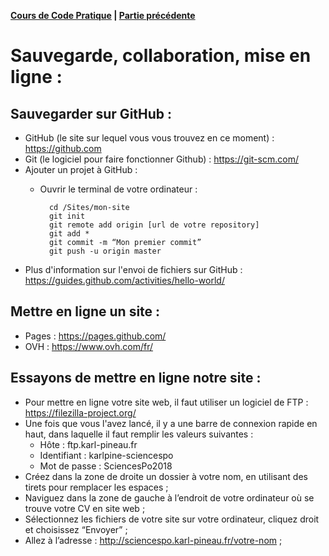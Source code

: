 **[Cours de Code Pratique](../README.md) | [Partie précédente](../javascript/README.md)**

# Sauvegarde, collaboration, mise en ligne :

## Sauvegarder sur GitHub :
- GitHub (le site sur lequel vous vous trouvez en ce moment) : https://github.com
- Git (le logiciel pour faire fonctionner Github) : https://git-scm.com/
- Ajouter un projet à GitHub :
    - Ouvrir le terminal de votre ordinateur :

            cd /Sites/mon-site
            git init
            git remote add origin [url de votre repository]
            git add *
            git commit -m “Mon premier commit”
            git push -u origin master
     

- Plus d'information sur l'envoi de fichiers sur GitHub : https://guides.github.com/activities/hello-world/


## Mettre en ligne un site :
- Pages : https://pages.github.com/
- OVH : https://www.ovh.com/fr/

## Essayons de mettre en ligne notre site :
- Pour mettre en ligne votre site web, il faut utiliser un logiciel de FTP : https://filezilla-project.org/
- Une fois que vous l'avez lancé, il y a une barre de connexion rapide en haut, dans laquelle il faut remplir les valeurs suivantes :
    - Hôte : ftp.karl-pineau.fr 
    - Identifiant : karlpine-sciencespo
    - Mot de passe : SciencesPo2018
- Créez dans la zone de droite un dossier à votre nom, en utilisant des tirets pour remplacer les espaces ;
- Naviguez dans la zone de gauche à l’endroit de votre ordinateur où se trouve votre CV en site web ;
- Sélectionnez les fichiers de votre site sur votre ordinateur, cliquez droit et choisissez “Envoyer” ;
- Allez à l’adresse : http://sciencespo.karl-pineau.fr/votre-nom ;
